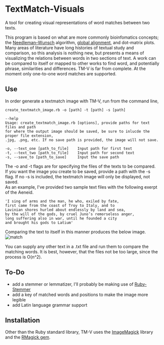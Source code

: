TextMatch-Visuals
=================

A tool for creating visual representations of word matches between two texts.

This program is based on what are more commonly bioinfomatics concepts; the [Needleman–Wunsch](http://en.wikipedia.org/wiki/Needleman%E2%80%93Wunsch_algorithm) algorithm, 
[global alignment](http://en.wikipedia.org/wiki/Sequence_alignment#Global_and_local_alignments), and dot-matrix plots.  Many areas of literature have long histories of textual study 
and comparison, so this analysis is nothing new, but presents a means of visualizing the relations between words in two sections of text.  A work can be compared to itself or mapped to other works to find word, and potentially phrase, similarities and differences.  TM-V is far from complete.  At the moment only one-to-one word matches are supported.

Use
---
In order generate a textmatch image with TM-V, run from the command line, 

	create_textmatch_image.rb -o [path] -t [path] -s [path]

	--help
	Usage: create_textmatch_image.rb [options], provide paths for text files and path 
	for where the output image should be saved, be sure to inlucde the proper file extension, 
	.jpg, .png, etc. If no save path is provided, the image will not save.
    
    -o, --text_one [path_to_file]    Input path for first text
    -t, --text_two [path_to_file]    Input path for second text
    -s, --save_to [path_to_save]     Input the save path


The -o and -t flags are for specifying the files of the texts to be compared.  If you want the image you create to be saved, provide a path with the -s flag.  If no -s is included, the textmatch image will only be displayed, not saved.  
As an example, I've provided two sample text files with the following exerpt of the Aeneid.   

    'I sing of arms and the man, he who, exiled by fate,  
    first came from the coast of Troy to Italy, and to  
    Lavinian shores hurled about endlessly by land and sea,  
    by the will of the gods, by cruel Juno’s remorseless anger,  
    long suffering also in war, until he founded a city  
    and brought his gods to Latium'

Comparing the text to itself in this manner produces the below image.
![match](http://i.imgur.com/dgsqS.png)

You can supply any other text in a .txt file and run them to compare the matching words.  It is best, however, that the files not be too large, since the process is O(n^2).

To-Do
----- 
*  add a stemmer or lemmatizer, I'll probably be making use of [Ruby-Stemmer](https://github.com/aurelian/ruby-stemmer) 
*  add a key of matched words and positions to make the image more legible 
*  add Latin language grammar support

Installation
------------
Other than the Ruby standard library, TM-V uses the [ImageMagick](http://www.imagemagick.org/script/index.php) library 
and the [RMagick gem](http://rmagick.rubyforge.org/). 

